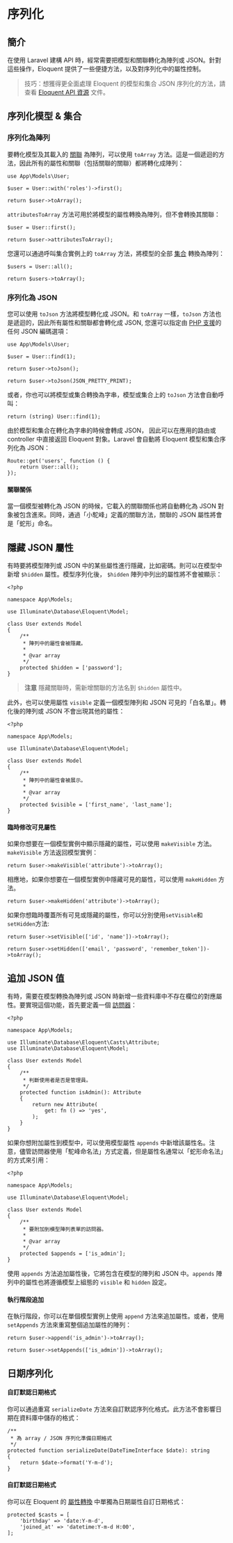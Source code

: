 # 序列化

## 簡介

在使用 Laravel 建構 API 時，經常需要把模型和關聯轉化為陣列或 JSON。針對這些操作，Eloquent 提供了一些便捷方法，以及對序列化中的屬性控制。

> 技巧：想獲得更全面處理 Eloquent 的模型和集合 JSON 序列化的方法，請查看 [Eloquent API 資源](/docs/laravel/10.x/eloquent-resources) 文件。

## 序列化模型 & 集合

### 序列化為陣列

要轉化模型及其載入的 [關聯](/docs/laravel/10.x/eloquent-relationships) 為陣列，可以使用 `toArray` 方法。這是一個遞迴的方法，因此所有的屬性和關聯（包括關聯的關聯）都將轉化成陣列：

    use App\Models\User;

    $user = User::with('roles')->first();

    return $user->toArray();

`attributesToArray` 方法可用於將模型的屬性轉換為陣列，但不會轉換其關聯：

    $user = User::first();

    return $user->attributesToArray();

您還可以通過呼叫集合實例上的 `toArray` 方法，將模型的全部 [集合](/docs/laravel/10.x/eloquent-collections) 轉換為陣列：

    $users = User::all();

    return $users->toArray();

### 序列化為 JSON

您可以使用 `toJson` 方法將模型轉化成 JSON。和 `toArray` 一樣，`toJson` 方法也是遞迴的，因此所有屬性和關聯都會轉化成 JSON, 您還可以指定由 [PHP 支援](https://secure.php.net/manual/en/function.json-encode.php)的任何  JSON 編碼選項：


    use App\Models\User;

    $user = User::find(1);

    return $user->toJson();

    return $user->toJson(JSON_PRETTY_PRINT);



或者，你也可以將模型或集合轉換為字串，模型或集合上的 `toJson` 方法會自動呼叫：

    return (string) User::find(1);

由於模型和集合在轉化為字串的時候會轉成 JSON， 因此可以在應用的路由或 controller 中直接返回 Eloquent 對象。Laravel 會自動將 Eloquent 模型和集合序列化為 JSON：

    Route::get('users', function () {
        return User::all();
    });

#### 關聯關係

當一個模型被轉化為 JSON 的時候，它載入的關聯關係也將自動轉化為 JSON 對象被包含進來。同時，通過「小駝峰」定義的關聯方法，關聯的 JSON 屬性將會是「蛇形」命名。

## 隱藏 JSON 屬性

有時要將模型陣列或 JSON 中的某些屬性進行隱藏，比如密碼。則可以在模型中新增 `$hidden` 屬性。模型序列化後， `$hidden` 陣列中列出的屬性將不會被顯示：

    <?php

    namespace App\Models;

    use Illuminate\Database\Eloquent\Model;

    class User extends Model
    {
        /**
         * 陣列中的屬性會被隱藏。
         *
         * @var array
         */
        protected $hidden = ['password'];
    }

> **注意**
> 隱藏關聯時，需新增關聯的方法名到 `$hidden` 屬性中。

此外，也可以使用屬性 `visible` 定義一個模型陣列和 JSON 可見的「白名單」。轉化後的陣列或 JSON 不會出現其他的屬性：

    <?php

    namespace App\Models;

    use Illuminate\Database\Eloquent\Model;

    class User extends Model
    {
        /**
         * 陣列中的屬性會被展示。
         *
         * @var array
         */
        protected $visible = ['first_name', 'last_name'];
    }


#### 臨時修改可見屬性

如果你想要在一個模型實例中顯示隱藏的屬性，可以使用 `makeVisible` 方法。`makeVisible` 方法返回模型實例：

    return $user->makeVisible('attribute')->toArray();

相應地，如果你想要在一個模型實例中隱藏可見的屬性，可以使用 `makeHidden` 方法。

    return $user->makeHidden('attribute')->toArray();

如果你想臨時覆蓋所有可見或隱藏的屬性，你可以分別使用`setVisible`和`setHidden`方法:

    return $user->setVisible(['id', 'name'])->toArray();

    return $user->setHidden(['email', 'password', 'remember_token'])->toArray();

## 追加 JSON 值

有時，需要在模型轉換為陣列或 JSON 時新增一些資料庫中不存在欄位的對應屬性。要實現這個功能，首先要定義一個 [訪問器](/docs/laravel/10.x/eloquent-mutators)：

    <?php

    namespace App\Models;

    use Illuminate\Database\Eloquent\Casts\Attribute;
    use Illuminate\Database\Eloquent\Model;

    class User extends Model
    {
        /**
         * 判斷使用者是否是管理員。
         */
        protected function isAdmin(): Attribute
        {
            return new Attribute(
                get: fn () => 'yes',
            );
        }
    }

如果你想附加屬性到模型中，可以使用模型屬性 `appends` 中新增該屬性名。注意，儘管訪問器使用「駝峰命名法」方式定義，但是屬性名通常以「蛇形命名法」的方式來引用：

    <?php

    namespace App\Models;

    use Illuminate\Database\Eloquent\Model;

    class User extends Model
    {
        /**
         * 要附加到模型陣列表單的訪問器。
         *
         * @var array
         */
        protected $appends = ['is_admin'];
    }


使用 `appends` 方法追加屬性後，它將包含在模型的陣列和 JSON 中。`appends` 陣列中的屬性也將遵循模型上組態的 `visible` 和 `hidden` 設定。

#### 執行階段追加

在執行階段，你可以在單個模型實例上使用 `append` 方法來追加屬性。或者，使用 `setAppends` 方法來重寫整個追加屬性的陣列：

    return $user->append('is_admin')->toArray();

    return $user->setAppends(['is_admin'])->toArray();

## 日期序列化

#### 自訂默認日期格式

你可以通過重寫 `serializeDate` 方法來自訂默認序列化格式。此方法不會影響日期在資料庫中儲存的格式：

    /**
     * 為 array / JSON 序列化準備日期格式
     */
    protected function serializeDate(DateTimeInterface $date): string
    {
        return $date->format('Y-m-d');
    }

#### 自訂默認日期格式

你可以在 Eloquent 的 [屬性轉換](/docs/laravel/10.x/eloquent-mutators#attribute-casting) 中單獨為日期屬性自訂日期格式：

    protected $casts = [
        'birthday' => 'date:Y-m-d',
        'joined_at' => 'datetime:Y-m-d H:00',
    ];

